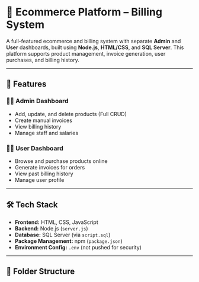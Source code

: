 # 🛒 Ecommerce Platform – Billing System

A full-featured ecommerce and billing system with separate **Admin** and **User** dashboards, built using **Node.js**, **HTML/CSS**, and **SQL Server**. This platform supports product management, invoice generation, user purchases, and billing history.

---

## 🚀 Features

### 👩‍💼 Admin Dashboard
- Add, update, and delete products (Full CRUD)
- Create manual invoices
- View billing history
- Manage staff and salaries

### 🧑‍💻 User Dashboard
- Browse and purchase products online
- Generate invoices for orders
- View past billing history
- Manage user profile

---

## 🛠️ Tech Stack

- **Frontend:** HTML, CSS, JavaScript
- **Backend:** Node.js (`server.js`)
- **Database:** SQL Server (via `script.sql`)
- **Package Management:** npm (`package.json`)
- **Environment Config:** `.env` (not pushed for security)

---

## 📁 Folder Structure

